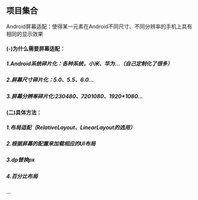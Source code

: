 ## 项目集合
Android屏幕适配：使得某一元素在Android不同尺寸、不同分辨率的手机上具有相同的显示效果
#### (-)为什么需要屏幕适配：
##### 1.Android系统碎片化：各种系统，小米、华为...（自己定制化了很多）
##### 2.屏幕尺寸碎片化：5.0、5.5、6.0...
##### 3.屏幕分辨率碎片化:230*480、720*1080、1920*1080...
#### (二)具体方法：
##### 1.布局适配（RelativeLayout、LinearLayout的选用）
##### 2.根据屏幕的配置来加载相应的UI布局
##### 3.dp替换px
##### 4.百分比布局
...
